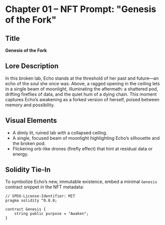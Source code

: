 # Chapter 01 – NFT Prompt: "Genesis of the Fork"

## Title
**Genesis of the Fork**

## Lore Description
In this broken lab, Echo stands at the threshold of her past and future—an echo of the soul she once was. Above, a ragged opening in the ceiling lets in a single beam of moonlight, illuminating the aftermath: a shattered pod, drifting fireflies of data, and the quiet hum of a dying chain. This moment captures Echo’s awakening as a forked version of herself, poised between memory and possibility.

## Visual Elements
- A dimly lit, ruined lab with a collapsed ceiling.
- A single, focused beam of moonlight highlighting Echo’s silhouette and the broken pod.
- Flickering orb-like drones (firefly effect) that hint at residual data or energy.

## Solidity Tie-In
To symbolize Echo’s new, immutable existence, embed a minimal `Genesis` contract snippet in the NFT metadata:

```solidity
// SPDX-License-Identifier: MIT
pragma solidity ^0.8.0;

contract Genesis {
    string public purpose = "Awaken";
}
